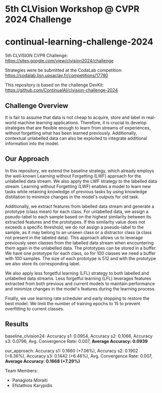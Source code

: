 # 5th CLVision Workshop @ CVPR 2024 Challenge
# continual-learning-challenge-2024

5th CLVISION CVPR Challenge: https://sites.google.com/view/clvision2024/challenge

Strategies were be submitted at the CodaLab competition: https://codalab.lisn.upsaclay.fr/competitions/17780

This repository is based on the challenge DevKit: https://github.com/ContinualAI/clvision-challenge-2024

## Challenge Overview
It is fair to assume that data is not cheap to acquire, store and label in real-world machine learning applications. Therefore, it is crucial to develop strategies that are flexible enough to learn from streams of experiences, without forgetting what has been learned previously. Additionally, contextual unlabelled data can also be exploited to integrate additional information into the model.

## Our Approach
In this repository, we extend the baseline strategy, which already employs the well-known Learning without Forgetting (LWF) approach for the unlabelled data stream. We also apply the LWF strategy to the labelled data stream. 
Learning without Forgetting (LWF) enables a model to learn new tasks while retaining knowledge of previous tasks by using knowledge distillation to minimize changes in the model's outputs for old task.

Additionally, we extract features from labelled data stream and generate a prototype (class mean) for each class. For unlabelled data, we assign a pseudo-label to each sample based on the highest similarity between its extracted features and the prototypes. If this similarity value does not exceeds a specific threshold, we do not assign a pseudo-label to the sample, as it may belong to an unseen class or a distractor class (a class not present in the labeled data). This approach allows us to leverage previously seen classes from the labelled data stream when encountering them again in the unlabelled data. The prototypes can be stored in a buffer. We have one prototype for each class, so for 100 classes we need a buffer with 100 samples. The size of each prototype is 512 and with the prototype we also store its corresponding label.

We also apply less forgetful learning (LFL) strategy to both labelled and unlabelled data streams.
Less forgetful learning (LFL) leverages features extracted from both previous and current models to maintain performance and minimize changes in the model's features during the learning process.

Finally, we use learning rate scheduler and early stopping to restore the best model. We limit the number of training epochs to 15 to prevent overfitting to current classes.

## Results
baseline_clvision24: 
Accuracy s1: 0.0954, 
Accuracy s2: 0.1066, 
Accuracy s3: 0.0796, 
Avg. Convergence Rate: 0.007, 
**Average Accuracy: 0.0939**
	    	                	             	             
our_approach: 
Accuracy s1: 0.1660 (+7.06%), 
Accuracy s2: 0.1902 (+8.36%), 
Accuracy s3: 0.1442 (+6.46%), 
Avg. Convergence Rate: 0.007, 
**Average Accuracy: 0.1668 (+7.29%)**

Team Members:
- Panagiota Moraiti 
- Efstathios Karypidis



